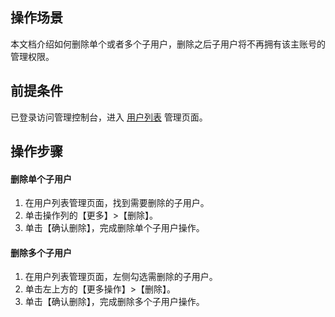 ## 操作场景
本文档介绍如何删除单个或者多个子用户，删除之后子用户将不再拥有该主账号的管理权限。
## 前提条件
已登录访问管理控制台，进入 [用户列表](https://console.cloud.tencent.com/cam) 管理页面。
## 操作步骤

#### 删除单个子用户
1. 在用户列表管理页面，找到需要删除的子用户。
2. 单击操作列的【更多】>【删除】。
3. 单击【确认删除】，完成删除单个子用户操作。

#### 删除多个子用户
1. 在用户列表管理页面，左侧勾选需删除的子用户。
2. 单击左上方的【更多操作】>【删除】。
3. 单击【确认删除】，完成删除多个子用户操作。
